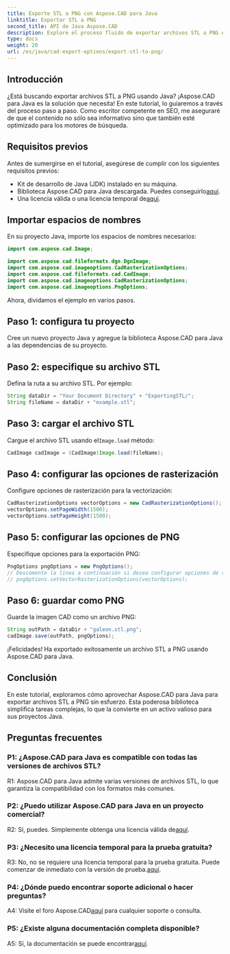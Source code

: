 ```yaml
---
title: Exporte STL a PNG con Aspose.CAD para Java
linktitle: Exportar STL a PNG
second_title: API de Java Aspose.CAD
description: Explore el proceso fluido de exportar archivos STL a PNG en Java con Aspose.CAD. Simplifique su flujo de trabajo y mejore sus proyectos Java sin esfuerzo.
type: docs
weight: 20
url: /es/java/cad-export-options/export-stl-to-png/
---
```

## Introducción

¿Está buscando exportar archivos STL a PNG usando Java? ¡Aspose.CAD para Java es la solución que necesita! En este tutorial, lo guiaremos a través del proceso paso a paso. Como escritor competente en SEO, me aseguraré de que el contenido no sólo sea informativo sino que también esté optimizado para los motores de búsqueda.

## Requisitos previos

Antes de sumergirse en el tutorial, asegúrese de cumplir con los siguientes requisitos previos:

- Kit de desarrollo de Java (JDK) instalado en su máquina.
-  Biblioteca Aspose.CAD para Java descargada. Puedes conseguirlo[aquí](https://releases.aspose.com/cad/java/).
-  Una licencia válida o una licencia temporal de[aquí](https://purchase.aspose.com/temporary-license/).

## Importar espacios de nombres

En su proyecto Java, importe los espacios de nombres necesarios:

```java
import com.aspose.cad.Image;

import com.aspose.cad.fileformats.dgn.DgnImage;
import com.aspose.cad.imageoptions.CadRasterizationOptions;
import com.aspose.cad.fileformats.cad.CadImage;
import com.aspose.cad.imageoptions.CadRasterizationOptions;
import com.aspose.cad.imageoptions.PngOptions;
```

Ahora, dividamos el ejemplo en varios pasos.

## Paso 1: configura tu proyecto

Cree un nuevo proyecto Java y agregue la biblioteca Aspose.CAD para Java a las dependencias de su proyecto.

## Paso 2: especifique su archivo STL

Defina la ruta a su archivo STL. Por ejemplo:

```java
String dataDir = "Your Document Directory" + "ExportingSTL/";
String fileName = dataDir + "example.stl";
```

## Paso 3: cargar el archivo STL

 Cargue el archivo STL usando el`Image.load` método:

```java
CadImage cadImage = (CadImage)Image.load(fileName);
```

## Paso 4: configurar las opciones de rasterización

Configure opciones de rasterización para la vectorización:

```java
CadRasterizationOptions vectorOptions = new CadRasterizationOptions();
vectorOptions.setPageWidth(1500);
vectorOptions.setPageHeight(1500);
```

## Paso 5: configurar las opciones de PNG

Especifique opciones para la exportación PNG:

```java
PngOptions pngOptions = new PngOptions();
// Descomente la línea a continuación si desea configurar opciones de rasterización vectorial
// pngOptions.setVectorRasterizationOptions(vectorOptions);
```

## Paso 6: guardar como PNG

Guarde la imagen CAD como un archivo PNG:

```java
String outPath = dataDir + "galeon.stl.png";
cadImage.save(outPath, pngOptions);
```

¡Felicidades! Ha exportado exitosamente un archivo STL a PNG usando Aspose.CAD para Java.

## Conclusión

En este tutorial, exploramos cómo aprovechar Aspose.CAD para Java para exportar archivos STL a PNG sin esfuerzo. Esta poderosa biblioteca simplifica tareas complejas, lo que la convierte en un activo valioso para sus proyectos Java.

## Preguntas frecuentes

### P1: ¿Aspose.CAD para Java es compatible con todas las versiones de archivos STL?

R1: Aspose.CAD para Java admite varias versiones de archivos STL, lo que garantiza la compatibilidad con los formatos más comunes.

### P2: ¿Puedo utilizar Aspose.CAD para Java en un proyecto comercial?

 R2: Sí, puedes. Simplemente obtenga una licencia válida de[aquí](https://purchase.aspose.com/buy).

### P3: ¿Necesito una licencia temporal para la prueba gratuita?

 R3: No, no se requiere una licencia temporal para la prueba gratuita. Puede comenzar de inmediato con la versión de prueba.[aquí](https://releases.aspose.com/).

### P4: ¿Dónde puedo encontrar soporte adicional o hacer preguntas?

 A4: Visite el foro Aspose.CAD[aquí](https://forum.aspose.com/c/cad/19) para cualquier soporte o consulta.

### P5: ¿Existe alguna documentación completa disponible?

 A5: Sí, la documentación se puede encontrar[aquí](https://reference.aspose.com/cad/java/).